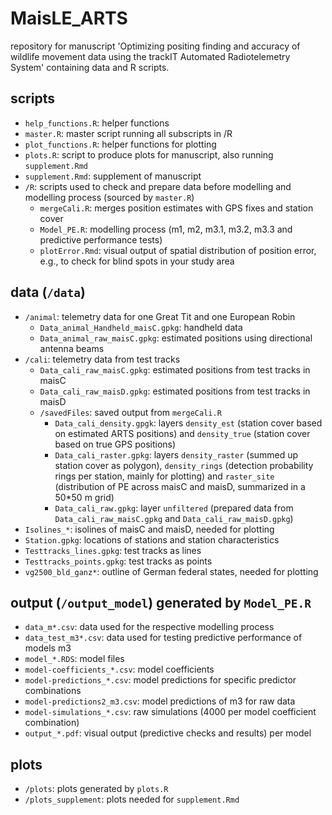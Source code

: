 # MaisLE_ARTS

repository for manuscript 'Optimizing positing finding and accuracy of wildlife movement data using the trackIT Automated Radiotelemetry System' containing data and R scripts.  

## scripts

- `help_functions.R`: helper functions  
- `master.R`: master script running all subscripts in /R    
- `plot_functions.R`: helper functions for plotting  
- `plots.R`: script to produce plots for manuscript, also running `supplement.Rmd`  
- `supplement.Rmd`: supplement of manuscript  
- `/R`: scripts used to check and prepare data before modelling and modelling process (sourced by `master.R`)  
  - `mergeCali.R`: merges position estimates with GPS fixes and station cover  
  - `Model_PE.R`: modelling process (m1, m2, m3.1, m3.2, m3.3 and predictive performance tests)  
  - `plotError.Rmd`: visual output of spatial distribution of position error, e.g., to check for blind spots in your study area   

## data (`/data`)

- `/animal`: telemetry data for one Great Tit and one European Robin  
  - `Data_animal_Handheld_maisC.gpkg`: handheld data  
  - `Data_animal_raw_maisC.gpkg`: estimated positions using directional antenna beams  
- `/cali`: telemetry data from test tracks  
  - `Data_cali_raw_maisC.gpkg`: estimated positions from test tracks in maisC  
  - `Data_cali_raw_maisD.gpkg`: estimated positions from test tracks in maisD  
  - `/savedFiles`: saved output from `mergeCali.R`  
    - `Data_cali_density.gpgk`: layers `density_est` (station cover based on estimated ARTS positions) and `density_true` (station cover based on true GPS positions)  
    - `Data_cali_raster.gpkg`: layers `density_raster` (summed up station cover as polygon), `density_rings` (detection probability rings per station, mainly for plotting) and `raster_site` (distribution of PE across maisC and maisD, summarized in a 50*50 m grid)    
    - `Data_cali_raw.gpkg`: layer `unfiltered` (prepared data from `Data_cali_raw_maisC.gpkg` and `Data_cali_raw_maisD.gpkg`)  
- `Isolines_*`: isolines of maisC and maisD, needed for plotting  
- `Station.gpkg`: locations of stations and station characteristics  
- `Testtracks_lines.gpkg`: test tracks as lines  
- `Testtracks_points.gpkg`: test tracks as points  
- `vg2500_bld_ganz*`: outline of German federal states, needed for plotting  
    
## output (`/output_model`) generated by `Model_PE.R`

- `data_m*.csv`: data used for the respective modelling process  
- `data_test_m3*.csv`: data used for testing predictive performance of models m3  
- `model_*.RDS`: model files  
- `model-coefficients_*.csv`: model coefficients  
- `model-predictions_*.csv`: model predictions for specific predictor combinations 
- `model-predictions2_m3.csv`: model predictions of m3 for raw data  
- `model-simulations_*.csv`: raw simulations (4000 per model coefficient combination)  
- `output_*.pdf`: visual output (predictive checks and results) per model  

## plots 

- `/plots`: plots generated by `plots.R`  
- `/plots_supplement`: plots needed for `supplement.Rmd`   

